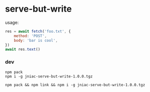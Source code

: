 # serve-but-write

usage: 
```js
res = await fetch('foo.txt', {
    method: 'POST',
    body: 'bar is cool',
})
await res.text()
```

### dev
```
npm pack
npm i -g jniac-serve-but-write-1.0.0.tgz
```

```
npm pack && npm link && npm i -g jniac-serve-but-write-1.0.0.tgz
```

